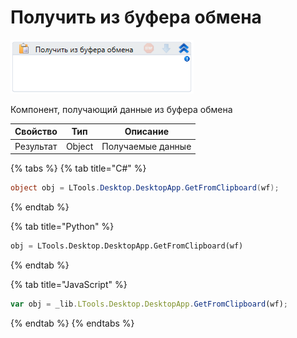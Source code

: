 # Получить из буфера обмена

![](<../../../.gitbook/assets/image (15).png>)

Компонент, получающий данные из буфера обмена

| Свойство  | Тип    | Описание          |
| --------- | ------ | ----------------- |
| Результат | Object | Получаемые данные |

{% tabs %}
{% tab title="C#" %}
```csharp
object obj = LTools.Desktop.DesktopApp.GetFromClipboard(wf);
```
{% endtab %}

{% tab title="Python" %}
```python
obj = LTools.Desktop.DesktopApp.GetFromClipboard(wf)
```
{% endtab %}

{% tab title="JavaScript" %}
```javascript
var obj = _lib.LTools.Desktop.DesktopApp.GetFromClipboard(wf);
```
{% endtab %}
{% endtabs %}

